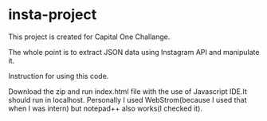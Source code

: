 # insta-project

This project is created for Capital One Challange.

The whole point is to extract JSON data using Instagram API and manipulate it.

Instruction for using this code.

Download the zip and run index.html file with the use of Javascript IDE.It should run in localhost. Personally I used WebStrom(because I used that when I was intern) but notepad++ also works(I checked it). 
